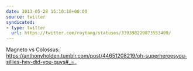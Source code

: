 ```yaml
---
date: 2013-05-28 15:10:18+00:00
source: twitter
syndicated:
- type: twitter
  url: https://twitter.com/roytang/statuses/339398229873553409/
---
```


Magneto vs Colossus: https://anthonyholden.tumblr.com/post/44651208219/oh-superheroesyou-sillies-hey-did-you-guys#_=_